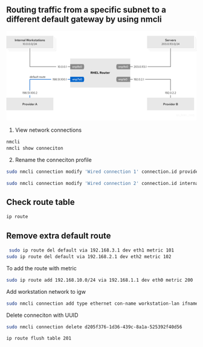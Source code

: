 ## Routing traffic from a specific subnet to a different default gateway by using nmcli
![image](../images/policy-based-routing.png)

1. View network connections
```bash
nmcli
nmcli show conneciton
```

2. Rename the conneciton profile
```bash
sudo nmcli connection modify 'Wired connection 1' connection.id providerB
```

```bash
sudo nmcli connection modify 'Wired connection 2' connection.id internal-connection
```

## Check route table
```bash
ip route

```
## Remove extra default route
```bash
 sudo ip route del default via 192.168.3.1 dev eth1 metric 101
sudo ip route del default via 192.168.2.1 dev eth2 metric 102
```

To add the route with metric
```bash
sudo ip route add 192.168.10.0/24 via 192.168.1.1 dev eth0 metric 200
```


Add workstation network to igw

```bash
sudo nmcli connection add type ethernet con-name workstation-lan ifname enp8s0 ipv4.routes "192.168.2.0/24 table=5000" ipv4.routing-rules "priority 5 from 192.168.2.0/24 table 5000" connection.zone trusted

```

Delete conneciton with UUID
```bash
sudo nmcli connection delete d205f376-1d36-439c-8a1a-525392f40d56
```
```bash
ip route flush table 201
```

